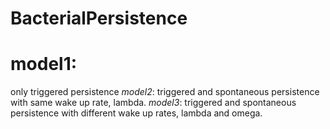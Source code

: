 # BacterialPersistence

# model1:
only triggered persistence
*model2*: triggered and spontaneous persistence with same wake up rate, lambda.
*model3*: triggered and spontaneous persistence with different wake up rates, lambda and omega.
